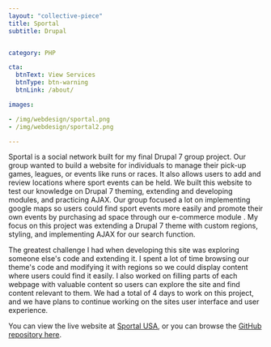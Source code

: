 ```yaml
---
layout: "collective-piece"
title: Sportal
subtitle: Drupal


category: PHP

cta:
  btnText: View Services
  btnType: btn-warning
  btnLink: /about/

images:

- /img/webdesign/sportal.png
- /img/webdesign/sportal2.png

---
```


Sportal is a social network built for my final Drupal 7 group project. Our group wanted to build a website for individuals to manage their pick-up games, leagues, or events like runs or races. It also allows users to add and review locations where sport events can be held. We built this website to test our knowledge on Drupal 7 theming, extending and developing modules, and practicing AJAX. Our group focused a lot on implementing google maps so users could find sport events more easily and promote their own events by purchasing ad space through our e-commerce module . My focus on this project was extending a Drupal 7 theme with custom regions, styling, and implementing AJAX for our search function.

The greatest challenge I had when developing this site was exploring someone else's code and extending it. I spent a lot of time browsing our theme's code and modifying it with regions so we could display content where users could find it easily. I also worked on filling parts of each webpage with valuable content so users can explore the site and find content relevant to them. We had a total of 4 days to work on this project, and we have plans to continue working on the sites user interface and user experience.

You can view the live website at [Sportal USA](http://www.sportalusa.us/), or you can browse the [GitHub repository here](https://github.com/adamrr724/Sportal-Drupal).
